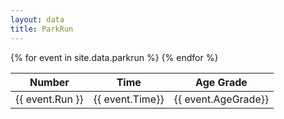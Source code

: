 ```yaml
---
layout: data
title: ParkRun
---
```


<table class="tablesorter">
    <thead>
          <th>Number</th>
          <th>Time</th>
          <th>Age Grade</th>
  </thead>
  <tbody>
    {% for event in site.data.parkrun %}
  <tr>
    <td>{{ event.Run }}</td>
    <td>{{ event.Time}}</td>
    <td>{{ event.AgeGrade}}</td> 
  </tr>
      {% endfor %}
   </tbody>
</table>
